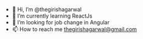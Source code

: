 - 👋 Hi, I’m @thegirishagarwal
- 🌱 I’m currently learning ReactJs
- 💞️ I’m looking for job change in Angular
- 📫 How to reach me thegirishagarwal@gmail.com

<!---
thegirishagarwal/thegirishagarwal is a ✨ special ✨ repository because its `README.md` (this file) appears on your GitHub profile.
You can click the Preview link to take a look at your changes.
--->
